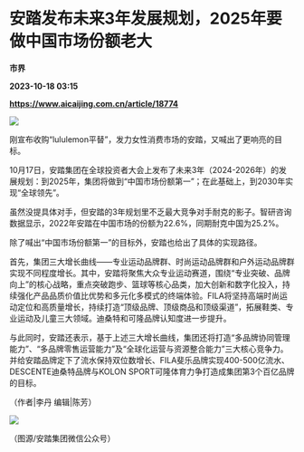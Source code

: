 # 安踏发布未来3年发展规划，2025年要做中国市场份额老大
**市界**

**2023-10-18 03:15**

**https://www.aicaijing.com.cn/article/18774**

![](https://cdn.aicaijing.com.cn/img/4ecd00d0-6d60-11ee-8802-01e9c8ea1c76/JPEG)

刚宣布收购“lululemon平替”，发力女性消费市场的安踏，又喊出了更响亮的目标。

10月17日，安踏集团在全球投资者大会上发布了未来3年（2024-2026年）的发展规划：到2025年，集团将做到“中国市场份额第一”；在此基础上，到2030年实现“全球领先”。

虽然没提具体对手，但安踏的3年规划里不乏最大竞争对手耐克的影子。智研咨询数据显示，2022年安踏在中国市场的份额为22.6%，同期耐克中国为25.2%。

除了喊出“中国市场份额第一”的目标外，安踏也给出了具体的实现路径。

首先，集团三大增长曲线——专业运动品牌群、时尚运动品牌群和户外运动品牌群实现不同程度增长。其中，安踏将聚焦大众专业运动赛道，围绕“专业突破、品牌向上”的核心战略，重点突破跑步、篮球等核心品类，加大创新和数字化投入，持续强化产品品质价值比优势和多元化多模式的终端体验。FILA将坚持高端时尚运动定位和高质量增长，持续打造“顶级品牌、顶级商品和顶级渠道”，拓展鞋类、专业运动及儿童三大领域。迪桑特和可隆品牌认知度进一步提升。

与此同时，安踏还表示，基于上述三大增长曲线，集团还将打造“多品牌协同管理能力”、“多品牌零售运营能力”及“全球化运营与资源整合能力”三大核心竞争力。并给安踏品牌定下了流水保持双位数增长、FILA斐乐品牌实现400-500亿流水、DESCENTE迪桑特品牌与KOLON SPORT可隆体育力争打造成集团第3个百亿品牌的目标。

（作者|李丹 编辑|陈芳）

![](https://p3-sign.toutiaoimg.com/tos-cn-i-6w9my0ksvp/cf5e0bd4b81a48359cc0c987fb008213~tplv-tt-origin-asy2:5aS05p2hQOW4gueVjOinguWvnw==.image?_iz=58558&from=article.pc_detail&x-expires=1698201680&x-signature=j%2BcXbkCtuz8w2Pr0kl9PXLKblvg%3D)

（图源/安踏集团微信公众号）